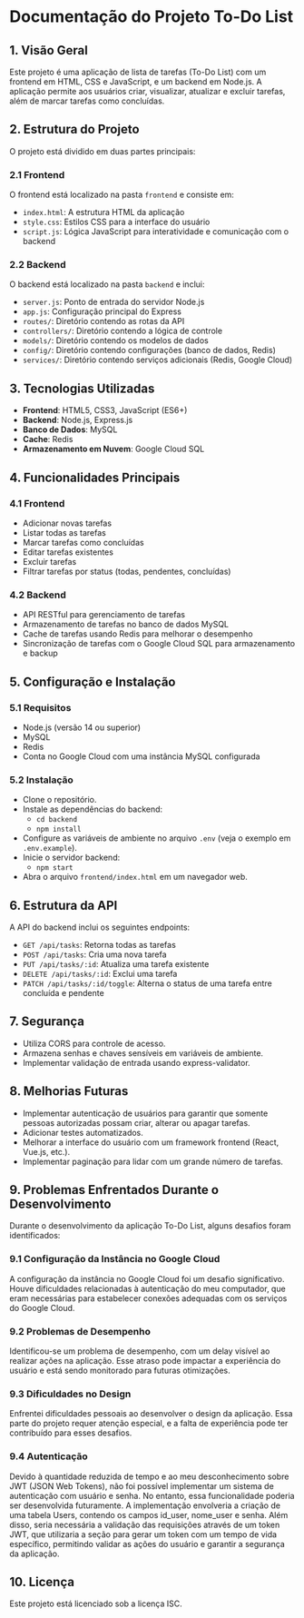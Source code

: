 # Documentação do Projeto To-Do List

## 1. Visão Geral
Este projeto é uma aplicação de lista de tarefas (To-Do List) com um frontend em HTML, CSS e JavaScript, e um backend em Node.js. A aplicação permite aos usuários criar, visualizar, atualizar e excluir tarefas, além de marcar tarefas como concluídas.

## 2. Estrutura do Projeto
O projeto está dividido em duas partes principais:

### 2.1 Frontend
O frontend está localizado na pasta `frontend` e consiste em:
- `index.html`: A estrutura HTML da aplicação
- `style.css`: Estilos CSS para a interface do usuário
- `script.js`: Lógica JavaScript para interatividade e comunicação com o backend

### 2.2 Backend
O backend está localizado na pasta `backend` e inclui:
- `server.js`: Ponto de entrada do servidor Node.js
- `app.js`: Configuração principal do Express
- `routes/`: Diretório contendo as rotas da API
- `controllers/`: Diretório contendo a lógica de controle
- `models/`: Diretório contendo os modelos de dados
- `config/`: Diretório contendo configurações (banco de dados, Redis)
- `services/`: Diretório contendo serviços adicionais (Redis, Google Cloud)

## 3. Tecnologias Utilizadas
- **Frontend**: HTML5, CSS3, JavaScript (ES6+)
- **Backend**: Node.js, Express.js
- **Banco de Dados**: MySQL
- **Cache**: Redis
- **Armazenamento em Nuvem**: Google Cloud SQL

## 4. Funcionalidades Principais

### 4.1 Frontend
- Adicionar novas tarefas
- Listar todas as tarefas
- Marcar tarefas como concluídas
- Editar tarefas existentes
- Excluir tarefas
- Filtrar tarefas por status (todas, pendentes, concluídas)

### 4.2 Backend
- API RESTful para gerenciamento de tarefas
- Armazenamento de tarefas no banco de dados MySQL
- Cache de tarefas usando Redis para melhorar o desempenho
- Sincronização de tarefas com o Google Cloud SQL para armazenamento e backup

## 5. Configuração e Instalação

### 5.1 Requisitos
- Node.js (versão 14 ou superior)
- MySQL
- Redis
- Conta no Google Cloud com uma instância MySQL configurada

### 5.2 Instalação
- Clone o repositório.
- Instale as dependências do backend:
  - `cd backend`
  - `npm install`
- Configure as variáveis de ambiente no arquivo `.env` (veja o exemplo em `.env.example`).
- Inicie o servidor backend:
  - `npm start`
- Abra o arquivo `frontend/index.html` em um navegador web.
## 6. Estrutura da API
A API do backend inclui os seguintes endpoints:

- `GET /api/tasks`: Retorna todas as tarefas
- `POST /api/tasks`: Cria uma nova tarefa
- `PUT /api/tasks/:id`: Atualiza uma tarefa existente
- `DELETE /api/tasks/:id`: Exclui uma tarefa
- `PATCH /api/tasks/:id/toggle`: Alterna o status de uma tarefa entre concluída e pendente

## 7. Segurança
- Utiliza CORS para controle de acesso.
- Armazena senhas e chaves sensíveis em variáveis de ambiente.
- Implementar validação de entrada usando express-validator.

## 8. Melhorias Futuras
- Implementar autenticação de usuários para garantir que somente pessoas autorizadas possam criar, alterar ou apagar tarefas.
- Adicionar testes automatizados.
- Melhorar a interface do usuário com um framework frontend (React, Vue.js, etc.).
- Implementar paginação para lidar com um grande número de tarefas.

## 9. Problemas Enfrentados Durante o Desenvolvimento
Durante o desenvolvimento da aplicação To-Do List, alguns desafios foram identificados:

### 9.1 Configuração da Instância no Google Cloud
A configuração da instância no Google Cloud foi um desafio significativo. Houve dificuldades relacionadas à autenticação do meu computador, que eram necessárias para estabelecer conexões adequadas com os serviços do Google Cloud.

### 9.2 Problemas de Desempenho
Identificou-se um problema de desempenho, com um delay visível ao realizar ações na aplicação. Esse atraso pode impactar a experiência do usuário e está sendo monitorado para futuras otimizações.

### 9.3 Dificuldades no Design
Enfrentei dificuldades pessoais ao desenvolver o design da aplicação. Essa parte do projeto requer atenção especial, e a falta de experiência pode ter contribuído para esses desafios.

### 9.4 Autenticação
Devido à quantidade reduzida de tempo e ao meu desconhecimento sobre JWT (JSON Web Tokens), não foi possível implementar um sistema de autenticação com usuário e senha. No entanto, essa funcionalidade poderia ser desenvolvida futuramente. A implementação envolveria a criação de uma tabela Users, contendo os campos id_user, nome_user e senha. Além disso, seria necessária a validação das requisições através de um token JWT, que utilizaria a seção para gerar um token com um tempo de vida específico, permitindo validar as ações do usuário e garantir a segurança da aplicação.

## 10. Licença
Este projeto está licenciado sob a licença ISC.




